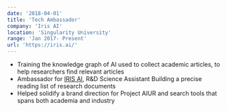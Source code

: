 ```yaml
---
date: '2018-04-01'
title: 'Tech Ambassador'
company: 'Iris AI'
location: 'Singularity University'
range: 'Jan 2017- Present'
url: 'https://iris.ai/'
---
```


- Training the knowledge graph of AI used to collect academic articles, to help researchers find relevant articles
- Ambassador for [IRIS AI](https://iris.ai/),  R&D Science Assistant Building a precise reading list of research documents 
- Helped solidify a brand direction for Project AIUR and search tools that spans both academia and industry

